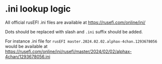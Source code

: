# .ini lookup logic

All official rusEFI .ini files are available at https://rusefi.com/online/ini/

Dots should be replaced with slash and ``.ini`` suffix should be added.

For instance .ini file for ``rusEFI master.2024.02.02.alphax-4chan.1293678056``
would be available at https://rusefi.com/online/ini/rusefi/master/2024/02/02/alphax-4chan/1293678056.ini

